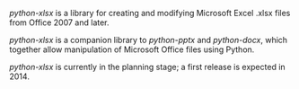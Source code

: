 *python-xlsx* is a library for creating and modifying Microsoft Excel .xlsx
files from Office 2007 and later.

*python-xlsx* is a companion library to *python-pptx* and *python-docx*, which
together allow manipulation of Microsoft Office files using Python.

*python-xlsx* is currently in the planning stage; a first release is expected
in 2014.
